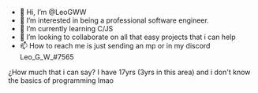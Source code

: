 - 👋 Hi, I’m @LeoGWW
- 👀 I’m interested in being a professional software engineer.
- 🌱 I’m currently learning C/JS
- 💞️ I’m looking to collaborate on all that easy projects that i can help
- 📫 How to reach me is just sending an mp or in my discord Leo_G_W_#7565

¿How much that i can say? I have 17yrs (3yrs in this area) and i don't know the basics of programming lmao

<!---
LeoGWW/LeoGWW is a ✨ special ✨ repository because its `README.md` (this file) appears on your GitHub profile.
You can click the Preview link to take a look at your changes.
--->
